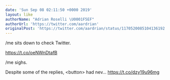 ```yaml
---
date: 'Sun Sep 08 02:11:50 +0000 2019'
layout: like
authorName: "Adrian Roselli \U0001F5EF"
authorUrl: 'https://twitter.com/aardrian'
originalPost: 'https://twitter.com/aardrian/status/1170520085104136192'
---
```

/me sits down to check Twitter.

https://t.co/oeNWnDtafB

/me sighs.

Despite some of the replies, &lt;button&gt; had nev… https://t.co/dzy19u96mg